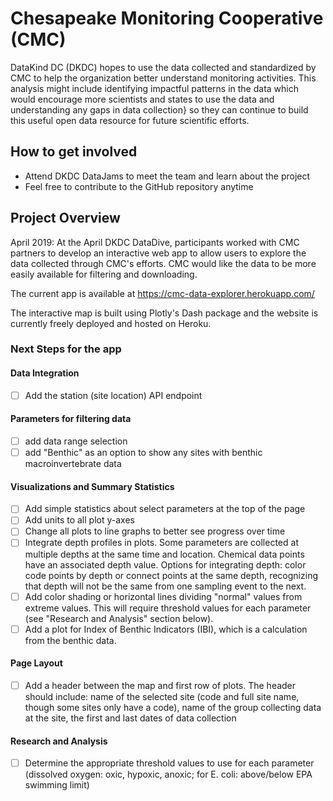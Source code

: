 # Chesapeake Monitoring Cooperative (CMC)

DataKind DC (DKDC) hopes to use the data collected and standardized by CMC to help the organization better understand monitoring activities. This analysis might include identifying impactful patterns in the data which would encourage more scientists and states to use the data and understanding any gaps in data collection} so they can continue to build this useful open data resource for future scientific efforts. 

## How to get involved
* Attend DKDC DataJams to meet the team and learn about the project
* Feel free to contribute to the GitHub repository anytime

## Project Overview
April 2019: At the April DKDC DataDive, participants worked with CMC partners to develop an interactive web app to allow users to explore the data collected through CMC's efforts. CMC would like the data to be more easily available for filtering and downloading. 

The current app is available at https://cmc-data-explorer.herokuapp.com/

The interactive map is built using Plotly's Dash package and the website is currently freely deployed and hosted on Heroku. 

### Next Steps for the app
#### Data Integration
  - [ ] Add the station (site location) API endpoint
#### Parameters for filtering data
  - [ ] add data range selection
  - [ ] add "Benthic" as an option to show any sites with benthic macroinvertebrate data
#### Visualizations and Summary Statistics
  - [ ] Add simple statistics about select parameters at the top of the page
  - [ ] Add units to all plot y-axes
  - [ ] Change all plots to line graphs to better see progress over time 
  - [ ] Integrate depth profiles in plots. Some parameters are collected at multiple depths at the same time and location. Chemical data points have an associated depth value. Options for integrating depth: color code points by depth or connect points at the same depth, recognizing that depth will not be the same from one sampling event to the next.
  - [ ] Add color shading or horizontal lines dividing "normal" values from extreme values. This will require threshold values for each parameter (see "Research and Analysis" section below).
  - [ ] Add a plot for Index of Benthic Indicators (IBI), which is a calculation from the benthic data.
#### Page Layout
  - [ ] Add a header between the map and first row of plots. The header should include: name of the selected site (code and full site name, though some sites only have a code), name of the group collecting data at the site, the first and last dates of data collection
#### Research and Analysis
  - [ ] Determine the appropriate threshold values to use for each parameter (dissolved oxygen: oxic, hypoxic, anoxic; for E. coli: above/below EPA swimming limit)


